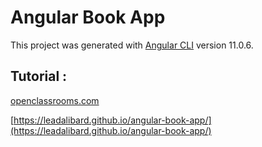 # Angular Book App

This project was generated with [Angular CLI](https://github.com/angular/angular-cli) version 11.0.6.


## Tutorial :

[openclassrooms.com](https://openclassrooms.com/fr/courses/4668271-developpez-des-applications-web-avec-angular/5091266-creez-une-application-complete-avec-angular-et-firebase)






[https://leadalibard.github.io/angular-book-app/](https://leadalibard.github.io/angular-book-app/)
